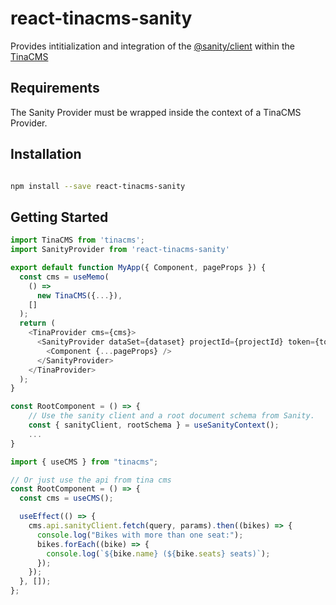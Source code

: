 # react-tinacms-sanity

Provides intitialization and integration of the [@sanity/client](https://www.npmjs.com/package/@sanity/client) within the [TinaCMS](https://www.npmjs.com/package/tinacms)

## Requirements

The Sanity Provider must be wrapped inside the context of a TinaCMS Provider.

## Installation

```bash

npm install --save react-tinacms-sanity

```

## Getting Started

```js
import TinaCMS from 'tinacms';
import SanityProvider from 'react-tinacms-sanity'

export default function MyApp({ Component, pageProps }) {
  const cms = useMemo(
    () =>
      new TinaCMS({...}),
    []
  );
  return (
    <TinaProvider cms={cms}>
      <SanityProvider dataSet={dataset} projectId={projectId} token={token}>
        <Component {...pageProps} />
      </SanityProvider>
    </TinaProvider>
  );
}

const RootComponent = () => {
    // Use the sanity client and a root document schema from Sanity.
    const { sanityClient, rootSchema } = useSanityContext();
    ...
}
```

```js
import { useCMS } from "tinacms";

// Or just use the api from tina cms
const RootComponent = () => {
  const cms = useCMS();

  useEffect(() => {
    cms.api.sanityClient.fetch(query, params).then((bikes) => {
      console.log("Bikes with more than one seat:");
      bikes.forEach((bike) => {
        console.log(`${bike.name} (${bike.seats} seats)`);
      });
    });
  }, []);
};
```
